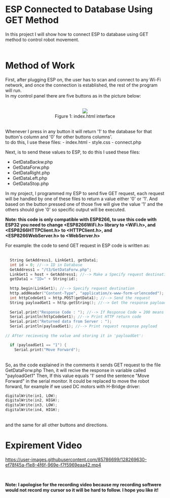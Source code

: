 # ESP Connected to Database Using GET Method


In this project I will show how to connect ESP to database using GET method to control robot movement.
<br>
<br>

# Method of Work

First, after plugging ESP on, the user has to scan and connect to any Wi-Fi network, and once the connection is established, the rest of the program will run.
<br>
In my control panel there are five buttons as in the picture below:
<br><br>

<p align="center">
<img src="https://user-images.githubusercontent.com/85786699/128266898-b0035701-4061-4b03-8d0a-dccc8b1bca8b.png">
<br> 
Figure 1: index.html interface</p>
<br>
Whenever I press in any button it will return '1' to the database for that button's column and '0' for other buttons columns'.
<br>
to do this, I use these files:
- index.html
- style.css
- connect.php

Next, is to send these values to ESP, to do this I used these files:
- GetDataBackw.php
- GetDataForw.php
- GetDataRight.php
- GetDataLeft.php
- GetDataStop.php

In my project, I programmed my ESP to send five GET request, each request will be handled by one of these files to return a value either '0' or '1'. And based on the button pressed one of those five will give the value '1' and the others should give '0' so specific output will be executed.

**Note: this code is only compatible with ESP8266, to use this code with ESP32 you need to change <ESP8266WiFi.h> library to <WiFi.h>, and <ESP8266HTTPClient.h> to <HTTPClient.h>, and <ESP8266WebServer.h> to <WebServer.h>**

For example:
the code to send GET request in ESP code is written as: <br>
<br>

```C++
  String GetAddress1, LinkGet1, getData1;
  int id = 0; //--> ID in Database
  GetAddress1 = "/t3/GetDataForw.php";
  LinkGet1 = host + GetAddress1; //--> Make a Specify request destination
  getData1 = "ID=" + String(id);
  
  http.begin(LinkGet1); //--> Specify request destination
  http.addHeader("Content-Type", "application/x-www-form-urlencoded");    //Specify content-type header
  int httpCodeGet1 = http.POST(getData1); //--> Send the request
  String payloadGet1 = http.getString(); //--> Get the response payload from server
  
  Serial.print("Response Code : "); //--> If Response Code = 200 means Successful connection, if -1 means connection failed.
  Serial.println(httpCodeGet1); //--> Print HTTP return code
  Serial.print("Returned data from Server : ");
  Serial.println(payloadGet1); //--> Print request response payload
  
// After recieveing the value and storing it in 'payloadGet':

  if (payloadGet1 == "1") {
    Serial.print("Move Forward");
```
<br>
So, as the code explained in the comments it sends GET request to the file GetDataForw.php
Then, it will recive the response in variable called "payloadGet1"
Then, If this value equals '1' send the sentence "Move Forward" in the serial monitor. It could be replaced to move the robot forward, for example if we used DC motors with H-Bridge driver: <br>

```C++
digitalWrite(in1, LOW);
digitalWrite(in2, HIGH); 
digitalWrite(in3, LOW);
digitalWrite(in4, HIGH);
```
<br>
and the same for all other buttons and directions.
<br>

# Expirement Video



https://user-images.githubusercontent.com/85786699/128269630-ef78f45a-f1e8-4f6f-969e-f7f5969eaa42.mp4


<br>

**Note: I apologise for the recording video because my recording softwere would not record my cursor so it will be hard to follow.
I hope you like it!**


